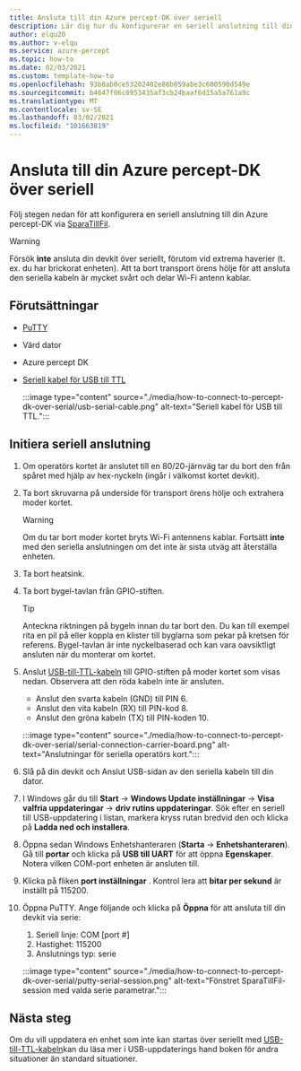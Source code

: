 ```yaml
---
title: Ansluta till din Azure percept-DK över seriell
description: Lär dig hur du konfigurerar en seriell anslutning till din Azure percept DK med SparaTillFil och en seriell USB-till-TTL-kabel
author: elqu20
ms.author: v-elqu
ms.service: azure-percept
ms.topic: how-to
ms.date: 02/03/2021
ms.custom: template-how-to
ms.openlocfilehash: 93b8ab0ce53202402e86b059abe3c600590d549e
ms.sourcegitcommit: b4647f06c0953435af3cb24baaf6d15a5a761a9c
ms.translationtype: MT
ms.contentlocale: sv-SE
ms.lasthandoff: 03/02/2021
ms.locfileid: "101663819"
---
```

# <a name="connect-to-your-azure-percept-dk-over-serial"></a>Ansluta till din Azure percept-DK över seriell

Följ stegen nedan för att konfigurera en seriell anslutning till din Azure percept-DK via [SparaTillFil](https://www.chiark.greenend.org.uk/~sgtatham/putty/latest.html).

> [!WARNING]
> Försök **inte** ansluta din devkit över seriellt, förutom vid extrema haverier (t. ex. du har brickorat enheten). Att ta bort transport örens hölje för att ansluta den seriella kabeln är mycket svårt och delar Wi-Fi antenn kablar.

## <a name="prerequisites"></a>Förutsättningar

- [PuTTY](https://www.chiark.greenend.org.uk/~sgtatham/putty/latest.html)
- Värd dator
- Azure percept DK
- [Seriell kabel för USB till TTL](https://www.adafruit.com/product/954)

    :::image type="content" source="./media/how-to-connect-to-percept-dk-over-serial/usb-serial-cable.png" alt-text="Seriell kabel för USB till TTL.":::

## <a name="initiate-the-serial-connection"></a>Initiera seriell anslutning

1. Om operatörs kortet är anslutet till en 80/20-järnväg tar du bort den från spåret med hjälp av hex-nyckeln (ingår i välkomst kortet devkit).

1. Ta bort skruvarna på underside för transport örens hölje och extrahera moder kortet.

    > [!WARNING]
    > Om du tar bort moder kortet bryts Wi-Fi antennens kablar. Fortsätt **inte** med den seriella anslutningen om det inte är sista utväg att återställa enheten.

1. Ta bort heatsink.

1. Ta bort bygel-tavlan från GPIO-stiften.

    > [!TIP]
    > Anteckna riktningen på bygeln innan du tar bort den. Du kan till exempel rita en pil på eller koppla en klister till byglarna som pekar på kretsen för referens. Bygel-tavlan är inte nyckelbaserad och kan vara oavsiktligt ansluten när du monterar om kortet.

1. Anslut [USB-till-TTL-kabeln](https://www.adafruit.com/product/954) till GPIO-stiften på moder kortet som visas nedan. Observera att den röda kabeln inte är ansluten.

    - Anslut den svarta kabeln (GND) till PIN 6.
    - Anslut den vita kabeln (RX) till PIN-kod 8.
    - Anslut den gröna kabeln (TX) till PIN-koden 10.

    :::image type="content" source="./media/how-to-connect-to-percept-dk-over-serial/serial-connection-carrier-board.png" alt-text="Anslutningar för seriella operatörs kort.":::

1. Slå på din devkit och Anslut USB-sidan av den seriella kabeln till din dator.

1. I Windows går du till **Start**  ->  **Windows Update inställningar**  ->  **Visa valfria uppdateringar**  ->  **driv rutins uppdateringar**. Sök efter en seriell till USB-uppdatering i listan, markera kryss rutan bredvid den och klicka på **Ladda ned och installera**.  

1. Öppna sedan Windows Enhetshanteraren (**Starta**  ->  **Enhetshanteraren**). Gå till **portar** och klicka på **USB till UART** för att öppna **Egenskaper**. Notera vilken COM-port enheten är ansluten till.

1. Klicka på fliken **port inställningar** . Kontrol lera att **bitar per sekund** är inställt på 115200.

1. Öppna PuTTY. Ange följande och klicka på **Öppna** för att ansluta till din devkit via serie:

    1. Seriell linje: COM [port #]
    1. Hastighet: 115200
    1. Anslutnings typ: serie

    :::image type="content" source="./media/how-to-connect-to-percept-dk-over-serial/putty-serial-session.png" alt-text="Fönstret SparaTillFil-session med valda serie parametrar.":::

## <a name="next-steps"></a>Nästa steg

Om du vill uppdatera en enhet som inte kan startas över seriellt med [USB-till-TTL-kabeln](https://www.adafruit.com/product/954)kan du läsa mer i USB-uppdaterings hand boken för andra situationer än standard situationer.

[comment]: # (Lägg till en länk till en USB-uppdaterings guide när den är tillgänglig.)